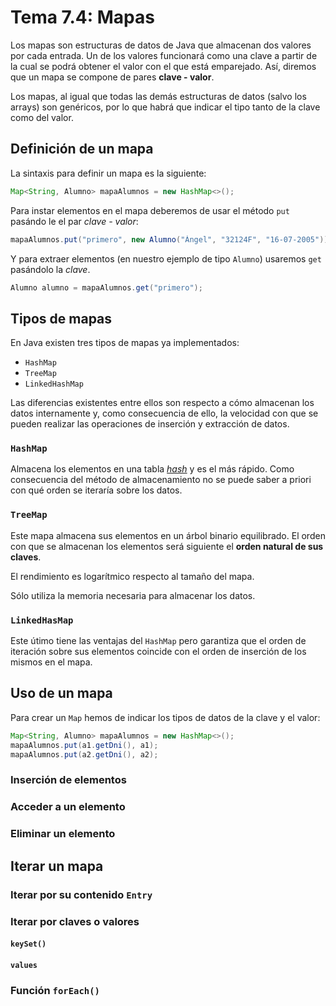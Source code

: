 # Tema 7.4: Mapas

Los mapas son estructuras de datos de Java que almacenan dos valores por cada entrada. Un de los valores funcionará como una clave a partir de la cual se podrá obtener el valor con el que está emparejado. Así, diremos que un mapa se compone de pares **clave - valor**.

Los mapas, al igual que todas las demás estructuras de datos (salvo los arrays) son genéricos, por lo que habrá que indicar el tipo tanto de la clave como del valor.

## Definición de un mapa

La sintaxis para definir un mapa es la siguiente:


```java
Map<String, Alumno> mapaAlumnos = new HashMap<>();
```

Para instar elementos en el mapa deberemos de usar el método `put` pasándo le el par _clave - valor_:

```java
mapaAlumnos.put("primero", new Alumno("Ángel", "32124F", "16-07-2005"));
```

Y para extraer elementos (en nuestro ejemplo de tipo `Alumno`) usaremos `get` pasándolo la _clave_.

```java
Alumno alumno = mapaAlumnos.get("primero");
```

## Tipos de mapas

En Java existen tres tipos de mapas ya implementados:

* `HashMap`
* `TreeMap`
* `LinkedHashMap`

Las diferencias existentes entre ellos son respecto a cómo almacenan los datos internamente y, como consecuencia de ello, la velocidad con que se pueden realizar las operaciones de inserción y extracción de datos.

### `HashMap`

Almacena los elementos en una tabla [_hash_](https://en.wikipedia.org/wiki/Hash_table) y es el más rápido. Como consecuencia del método de almacenamiento no se puede saber a priori con qué orden se iteraría sobre los datos.

### `TreeMap`

Este mapa almacena sus elementos en un árbol binario equilibrado. El orden con que se almacenan los elementos será siguiente el **orden natural de sus claves**.

El rendimiento es logarítmico respecto al tamaño del mapa.

Sólo utiliza la memoria necesaria para almacenar los datos.

### `LinkedHasMap`

Este útimo tiene las ventajas del `HashMap` pero garantiza que el orden de iteración sobre sus elementos coincide con el orden de inserción de los mismos en el mapa.

## Uso de un mapa

Para crear un `Map` hemos de indicar los tipos de datos de la clave y el valor:

```java
Map<String, Alumno> mapaAlumnos = new HashMap<>();
mapaAlumnos.put(a1.getDni(), a1);
mapaAlumnos.put(a2.getDni(), a2);
```

### Inserción de elementos

### Acceder a un elemento

### Eliminar un elemento

## Iterar un mapa 

### Iterar por su contenido `Entry`

### Iterar por claves o valores

#### `keySet()`

#### `values`

### Función `forEach()`